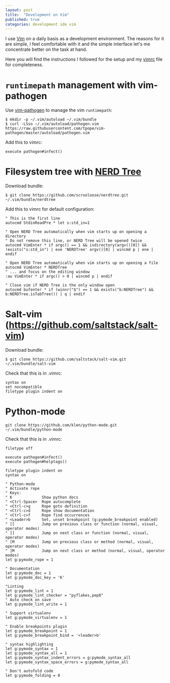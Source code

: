 ```yaml
---
layout: post
title:  "Development on Vim"
published: true
categories: development ide vim
---
```

I use [Vim](http://www.vim.org) on a daily basis as a development environment. The reasons for it are simple, I feel comfortable with it and the simple interface let's me concentrate better on the task at hand.

Here you will find the instructions I followed for the setup and my [vimrc](https://raw.githubusercontent.com/germfue/dotfiles/master/.vimrc) file for completeness.

# `runtimepath` management with vim-pathogen

Use [vim-pathogen](https://github.com/tpope/vim-pathogen) to manage the vim `runtimepath`:

    $ mkdir -p ~/.vim/autoload ~/.vim/bundle
    $ curl -LSso ~/.vim/autoload/pathogen.vim https://raw.githubusercontent.com/tpope/vim-pathogen/master/autoload/pathogen.vim

Add this to vimrc:

    execute pathogen#infect()

# Filesystem tree with [NERD Tree](https://github.com/scrooloose/nerdtree)

Download bundle:

    $ git clone https://github.com/scrooloose/nerdtree.git ~/.vim/bundle/nerdtree

Add this to vimrc for default configuration:

    " This is the first line
    autocmd StdinReadPre * let s:std_in=1

    " Open NERD Tree automatically when vim starts up on opening a directory
    " Do not remove this line, or NERD Tree will be opened twice
    autocmd VimEnter * if argc() == 1 && isdirectory(argv()[0]) && !exists("s:std_in") | exe 'NERDTree' argv()[0] | wincmd p | ene | endif

    " Open NERD Tree automatically when vim starts up on opening a file
    autocmd VimEnter * NERDTree
    " ... and focus on the editing window
    :au VimEnter * if argc() > 0 | wincmd p | endif

    " Close vim if NERD Tree is the only window open
    autocmd bufenter * if (winnr("$") == 1 && exists("b:NERDTree") && b:NERDTree.isTabTree()) | q | endif

# Salt-vim (https://github.com/saltstack/salt-vim)

Download bundle:

    $ git clone https://github.com/saltstack/salt-vim.git ~/.vim/bundle/salt-vim

Check that this is in .vimrc:

    syntax on
    set nocompatible
    filetype plugin indent on

# Python-mode

    git clone https://github.com/klen/python-mode.git ~/.vim/bundle/python-mode

Check that this is in .vimrc:

    filetype off

    execute pathogen#infect()
    execute pathogen#helptags()

    filetype plugin indent on
    syntax on
    
    " Python-mode
    " Activate rope
    " Keys:
    " K             Show python docs
    " <Ctrl-Space>  Rope autocomplete
    " <Ctrl-c>g     Rope goto definition
    " <Ctrl-c>d     Rope show documentation
    " <Ctrl-c>f     Rope find occurrences
    " <Leader>b     Set, unset breakpoint (g:pymode_breakpoint enabled)
    " [[            Jump on previous class or function (normal, visual, operator modes)
    " ]]            Jump on next class or function (normal, visual, operator modes)
    " [M            Jump on previous class or method (normal, visual, operator modes)
    " ]M            Jump on next class or method (normal, visual, operator modes)
    let g:pymode_rope = 1
    
    " Documentation
    let g:pymode_doc = 1
    let g:pymode_doc_key = 'K'
    
    "Linting
    let g:pymode_lint = 1
    let g:pymode_lint_checker = "pyflakes,pep8"
    " Auto check on save
    let g:pymode_lint_write = 1
    
    " Support virtualenv
    let g:pymode_virtualenv = 1
    
    " Enable breakpoints plugin
    let g:pymode_breakpoint = 1
    let g:pymode_breakpoint_bind = '<leader>b'
    
    " syntax highlighting
    let g:pymode_syntax = 1
    let g:pymode_syntax_all = 1
    let g:pymode_syntax_indent_errors = g:pymode_syntax_all
    let g:pymode_syntax_space_errors = g:pymode_syntax_all
    
    " Don't autofold code
    let g:pymode_folding = 0
